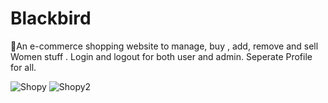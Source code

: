 # Blackbird
🛒An e-commerce shopping website to manage, buy , add, remove and sell Women stuff .  Login and logout for both user and admin. Seperate Profile for all.



![Shopy](https://user-images.githubusercontent.com/87044522/192654119-8f9b2d53-6aa4-47c8-bc0f-b7a4a9c3789d.png)
![Shopy2](https://user-images.githubusercontent.com/87044522/192654250-cbe30384-0aea-45bd-b9ca-b14382776e33.png)
